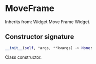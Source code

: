 # MoveFrame
Inherits from: Widget
Move Frame Widget.
## Constructor signature
```python
__init__(self, *args, **kwargs) -> None:
```
Class constructor.
